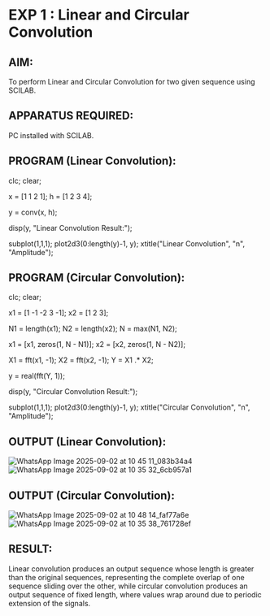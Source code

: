 # EXP 1 : Linear and Circular Convolution

## AIM: 
 To perform Linear and Circular Convolution for two given sequence using SCILAB. 

## APPARATUS REQUIRED: 
PC installed with SCILAB. 

## PROGRAM (Linear Convolution): 
clc;
clear;

x = [1 1 2 1];
h = [1 2 3 4];

y = conv(x, h);

disp(y, "Linear Convolution Result:");

subplot(1,1,1);
plot2d3(0:length(y)-1, y);
xtitle("Linear Convolution", "n", "Amplitude");

## PROGRAM (Circular Convolution): 
clc;
clear;

x1 = [1 -1 -2 3 -1];
x2 = [1 2 3];

N1 = length(x1);
N2 = length(x2);
N = max(N1, N2);

x1 = [x1, zeros(1, N - N1)];
x2 = [x2, zeros(1, N - N2)];

X1 = fft(x1, -1);
X2 = fft(x2, -1);
Y  = X1 .* X2;

y  = real(fft(Y, 1));

disp(y, "Circular Convolution Result:");

subplot(1,1,1);
plot2d3(0:length(y)-1, y);
xtitle("Circular Convolution", "n", "Amplitude");

## OUTPUT (Linear Convolution): 
![WhatsApp Image 2025-09-02 at 10 45 11_083b34a4](https://github.com/user-attachments/assets/8cb55254-22f8-421c-95da-91bb58b78e4a)
![WhatsApp Image 2025-09-02 at 10 35 32_6cb957a1](https://github.com/user-attachments/assets/d26862b4-5fcc-4d5c-9462-50d6d0c15e29)

## OUTPUT (Circular Convolution): 
![WhatsApp Image 2025-09-02 at 10 48 14_faf77a6e](https://github.com/user-attachments/assets/ff6a431f-38bf-4f79-a5e1-d384abedd510)
![WhatsApp Image 2025-09-02 at 10 35 38_761728ef](https://github.com/user-attachments/assets/420fb9d2-6916-4e64-8959-b105e5113e9e)

## RESULT: 
Linear convolution produces an output sequence whose length is greater than the original sequences, representing the complete overlap of one sequence sliding over the other, while circular convolution produces an output sequence of fixed length, where values wrap around due to periodic extension of the signals.
